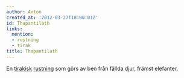 ```yaml
---
author: Anton
created_at: '2012-03-27T18:00:01Z'
id: Thapantilath
links:
  mention:
  - rustning
  - tirak
title: Thapantilath
---
```


En [tirakisk][] [rustning] som görs av ben från fällda djur, främst elefanter.

  [tirakisk]: tirak
  [rustning]: rustning
